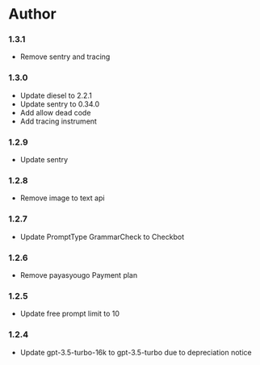 # Author

### 1.3.1

- Remove sentry and tracing

### 1.3.0
- Update diesel to 2.2.1
- Update sentry to 0.34.0
- Add allow dead code
- Add tracing instrument

### 1.2.9

- Update sentry

### 1.2.8

- Remove image to text api

### 1.2.7

- Update PromptType GrammarCheck to Checkbot

### 1.2.6
- Remove payasyougo Payment plan

### 1.2.5
- Update free prompt limit to 10

### 1.2.4
- Update gpt-3.5-turbo-16k to gpt-3.5-turbo due to depreciation notice
